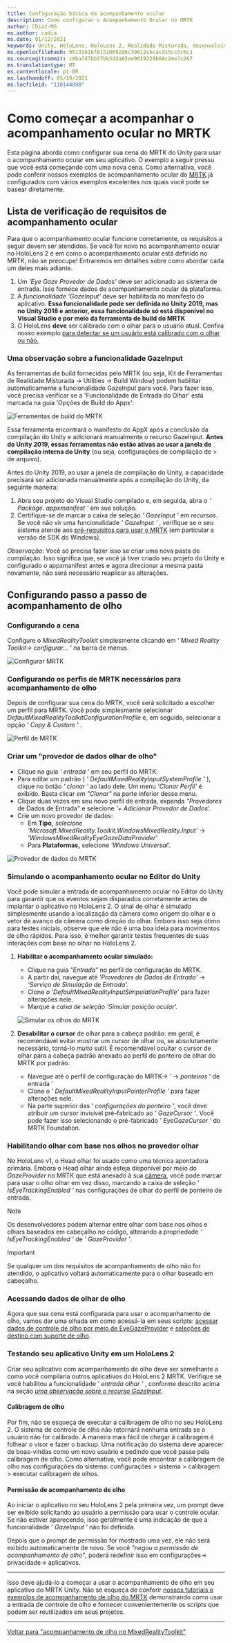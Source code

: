 ```yaml
---
title: Configuração básica de acompanhamento ocular
description: Como configurar o Acompanhamento Ocular no MRTK
author: CDiaz-MS
ms.author: cadia
ms.date: 01/12/2021
keywords: Unity, HoloLens, HoloLens 2, Realidade Misturada, desenvolvimento, MRTK, Acompanhamento Ocular,
ms.openlocfilehash: 0513161bf8151069296c39612cbcacd15cc5c6c1
ms.sourcegitcommit: c0ba7d7bb57bb5dda65ee9019229b68c2ee7c267
ms.translationtype: MT
ms.contentlocale: pt-BR
ms.lasthandoff: 05/19/2021
ms.locfileid: "110144090"
---
```

# <a name="getting-started-with-eye-tracking-in-mrtk"></a>Como começar a acompanhar o acompanhamento ocular no MRTK

Esta página aborda como configurar sua cena do MRTK do Unity para usar o acompanhamento ocular em seu aplicativo.
O exemplo a seguir pressu que você está começando com uma nova cena.
Como alternativa, você pode conferir nossos exemplos de acompanhamento ocular do [MRTK](../../example-scenes/eye-tracking-examples-overview.md) já configurados com vários exemplos excelentes nos quais você pode se basear diretamente.

## <a name="eye-tracking-requirements-checklist"></a>Lista de verificação de requisitos de acompanhamento ocular

Para que o acompanhamento ocular funcione corretamente, os requisitos a seguir devem ser atendidos.
Se você for novo no acompanhamento ocular no HoloLens 2 e em como o acompanhamento ocular está definido no MRTK, não se preocupe!
Entraremos em detalhes sobre como abordar cada um deles mais adiante.

1. Um _'Eye Gaze Provedor de Dados'_ deve ser adicionado ao sistema de entrada. Isso fornece dados de acompanhamento ocular da plataforma.
2. A _funcionalidade 'GazeInput'_ deve ser habilitada no manifesto do aplicativo.
   **Essa funcionalidade pode ser definida no Unity 2019, mas no Unity 2018 e anterior, essa funcionalidade só está disponível no Visual Studio e por meio da ferramenta de build do MRTK**
3. O HoloLens **deve** ser calibrado com o olhar para o usuário atual. Confira nosso exemplo [para detectar se um usuário está calibrado com o olhar ou não.](eye-tracking-is-user-calibrated.md)

### <a name="a-note-on-the-gazeinput-capability"></a>Uma observação sobre a funcionalidade GazeInput

As ferramentas de build fornecidas pelo MRTK (ou seja, Kit de Ferramentas de Realidade Misturada -> Utilities -> Build Window) podem habilitar automaticamente a funcionalidade GazeInput para você. Para fazer isso, você precisa verificar se a 'Funcionalidade de Entrada do Olhar' está marcada na guia 'Opções de Build do Appx':

![Ferramentas de build do MRTK](../../images/eye-tracking/mrtk_et_buildsetup.png)

Essa ferramenta encontrará o manifesto do AppX após a conclusão da compilação do Unity e adicionará manualmente o recurso GazeInput.
**Antes do Unity 2019, essas ferramentas não estão ativas ao usar a janela de compilação interna do Unity** (ou seja, configurações de compilação de > de arquivo).

Antes do Unity 2019, ao usar a janela de compilação do Unity, a capacidade precisará ser adicionada manualmente após a compilação do Unity, da seguinte maneira:

1. Abra seu projeto do Visual Studio compilado e, em seguida, abra o _' Package. appxmanifest '_ em sua solução.
2. Certifique-se de marcar a caixa de seleção _' GazeInput '_ em _recursos_. Se você não vir uma funcionalidade _' GazeInput '_ , verifique se o seu sistema atende aos [pré-requisitos para usar o MRTK](/windows/mixed-reality/develop/install-the-tools) (em particular a versão de SDK do Windows).

_Observação:_ Você só precisa fazer isso se criar uma nova pasta de compilação.
Isso significa que, se você já tiver criado seu projeto do Unity e configurado o appxmanifest antes e agora direcionar a mesma pasta novamente, não será necessário reaplicar as alterações.

## <a name="setting-up-eye-tracking-step-by-step"></a>Configurando passo a passo de acompanhamento de olho

### <a name="setting-up-the-scene"></a>Configurando a cena

Configure o _MixedRealityToolkit_ simplesmente clicando em _' Mixed Reality Toolkit-> configurar... '_ na barra de menus.

![Configurar MRTK](../../images/eye-tracking/mrtk_setup_configure.jpg)

### <a name="setting-up-the-mrtk-profiles-required-for-eye-tracking"></a>Configurando os perfis de MRTK necessários para acompanhamento de olho

Depois de configurar sua cena do MRTK, você será solicitado a escolher um perfil para MRTK.
Você pode simplesmente selecionar _DefaultMixedRealityToolkitConfigurationProfile_ e, em seguida, selecionar a opção _' Copy & Custom '_ .

![Perfil de MRTK](../../images/eye-tracking/mrtk_setup_configprofile.jpg)

### <a name="create-an-eye-gaze-data-provider"></a>Criar um "provedor de dados olhar de olho"

- Clique na guia _' entrada '_ em seu perfil do MRTK.
- Para editar um padrão ( _' DefaultMixedRealityInputSystemProfile '_ ), clique no botão _' clonar '_ ao lado dele. Um menu _'Clonar Perfil'_ é exibido. Basta clicar _em "Clonar"_ na parte inferior desse menu.
- Clique duas vezes em seu novo perfil de entrada, expanda _"Provedores_ de Dados de Entrada" e selecione _'+ Adicionar Provedor de Dados'._
- Crie um novo provedor de dados:
  - Em **Tipo,** _selecione 'Microsoft.MixedReality.Toolkit.WindowsMixedReality.Input'_  ->  _'WindowsMixedRealityEyeGazeDataProvider'_
  - Para **Plataformas,** selecione _'Windows Universal'._

![Provedor de dados do MRTK](../../images/eye-tracking/mrtk_setup_eyes_dataprovider.jpg)

### <a name="simulating-eye-tracking-in-the-unity-editor"></a>Simulando o acompanhamento ocular no Editor do Unity

Você pode simular a entrada de acompanhamento ocular no Editor do Unity para garantir que os eventos sejam disparados corretamente antes de implantar o aplicativo no HoloLens 2.
O sinal de olhar é simulado simplesmente usando a localização da câmera como origem do olhar e o vetor de avanço da câmera como direção do olhar.
Embora isso seja ótimo para testes iniciais, observe que ele não é uma boa ideia para movimentos de olho rápidos.
Para isso, é melhor garantir testes frequentes de suas interações com base no olhar no HoloLens 2.

1. **Habilitar o acompanhamento ocular simulado:**
    - Clique na guia _"Entrada"_ no perfil de configuração do MRTK.
    - A partir daí, navegue até _'Provedores de Dados de Entrada'_  ->  _'Serviço de Simulação de Entrada'._
    - Clone _o 'DefaultMixedRealityInputSimpulationProfile'_ para fazer alterações nele.
    - Marque a _caixa de seleção 'Simular posição ocular'._

    ![Simular os olhos do MRTK](../../images/eye-tracking/mrtk_setup_eyes_simulate.jpg)

2. **Desabilitar o cursor** de olhar para a cabeça padrão: em geral, é recomendável evitar mostrar um cursor de olhar ou, se absolutamente necessário, torná-lo _muito_ sutil.
É recomendável ocultar o cursor de olhar para a cabeça padrão anexado ao perfil do ponteiro de olhar do MRTK por padrão.
    - Navegue até o perfil de configuração do MRTK-> _'_  ->  _ponteiros_ ' de entrada '
    - Clone o _' DefaultMixedRealityInputPointerProfile '_ para fazer alterações nele.
    - Na parte superior das _' configurações do ponteiro '_, você deve atribuir um cursor invisível pré-fabricado ao _' GazeCursor '_. Você pode fazer isso selecionando o pré-fabricado _' EyeGazeCursor '_ do MRTK Foundation.

### <a name="enabling-eye-based-gaze-in-the-gaze-provider"></a>Habilitando olhar com base nos olhos no provedor olhar

No HoloLens v1, o Head olhar foi usado como uma técnica apontadora primária.
Embora o Head olhar ainda esteja disponível por meio do _GazeProvider_ no MRTK que está anexado à sua [câmera](https://docs.unity3d.com/ScriptReference/Camera.html), você pode marcar para usar o olho olhar em vez disso, marcando a caixa de seleção _' IsEyeTrackingEnabled '_ nas configurações de olhar do perfil de ponteiro de entrada.

>[!NOTE]
>Os desenvolvedores podem alternar entre olhar com base nos olhos e olhars baseados em cabeçalho no código, alterando a propriedade _' IsEyeTrackingEnabled '_ de _' GazeProvider '_.  

>[!IMPORTANT]
>Se qualquer um dos requisitos de acompanhamento de olho não for atendido, o aplicativo voltará automaticamente para o olhar baseado em cabeçalho.

### <a name="accessing-eye-gaze-data"></a>Acessando dados de olhar de olho

Agora que sua cena está configurada para usar o acompanhamento de olho, vamos dar uma olhada em como acessá-la em seus scripts: [acessar dados de controle de olho por meio de EyeGazeProvider](eye-tracking-eye-gaze-provider.md) e [seleções de destino com suporte de olho](eye-tracking-target-selection.md).

### <a name="testing-your-unity-app-on-a-hololens-2"></a>Testando seu aplicativo Unity em um HoloLens 2

Criar seu aplicativo com acompanhamento de olho deve ser semelhante a como você compilaria outros aplicativos do HoloLens 2 MRTK. Verifique se você habilitou a funcionalidade *' entrada olhar '* , conforme descrito acima na seção [*uma observação sobre o recurso GazeInput*](#a-note-on-the-gazeinput-capability).

#### <a name="eye-calibration"></a>Calibragem de olho

Por fim, não se esqueça de executar a calibragem de olho no seu HoloLens 2.
O sistema de controle de olho não retornará nenhuma entrada se o usuário não for calibrado.
A maneira mais fácil de chegar à calibragem é folhear o visor e fazer o backup.
Uma notificação do sistema deve aparecer de boas-vindas como um novo usuário e pedindo que você passe pela calibragem de olho.
Como alternativa, você pode encontrar a calibragem de olho nas configurações do sistema: configurações > sistema > calibragem > executar calibragem de olhos.

#### <a name="eye-tracking-permission"></a>Permissão de acompanhamento de olho

Ao iniciar o aplicativo no seu HoloLens 2 pela primeira vez, um prompt deve ser exibido solicitando ao usuário a permissão para usar o controle ocular.
Se não estiver aparecendo, isso geralmente é uma indicação de que a funcionalidade _' GazeInput '_ não foi definida.

Depois que o prompt de permissão for mostrado uma vez, ele não será exibido automaticamente de novo.
Se você _"negou a permissão de acompanhamento de olho"_, poderá redefinir isso em configurações-> privacidade-> aplicativos.

---

Isso deve ajudá-lo a começar a usar o acompanhamento de olho em seu aplicativo do MRTK Unity.
Não se esqueça de conferir [nossos tutoriais e exemplos de acompanhamento de olho do MRTK](../../example-scenes/eye-tracking-examples-overview.md) demonstrando como usar a entrada de controle de olho e fornecer convenientemente os scripts que podem ser reutilizados em seus projetos.

---
[Voltar para "acompanhamento de olho no MixedRealityToolkit"](eye-tracking-main.md)
